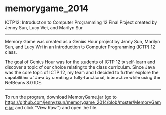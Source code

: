 # memorygame_2014
ICTP12: Introduction to Computer Programming 12 Final Project created by Jenny Sun, Lucy Wei, and Marilyn Sun

------------------------------------------------------------------------------------------------------------------------------

Memory Game was created as a Genius Hour project by Jenny Sun, Marilyn Sun, and Lucy Wei in an Introduction to Computer Programming (ICTP) 12 class. 

The goal of Genius Hour was for the students of ICTP 12 to self-learn and discover a topic of our choice relating to the class curriculum. Since Java was the core topic of ICTP 12, my team and I decided to further explore the capabilities of Java by creating a fully-functional, interactive while using the NetBeans 8.0 IDE. 

------------------------------------------------------------------------------------------------------------------------------

To run the program, download MemoryGame.jar (go to https://github.com/jennyzsun/memorygame_2014/blob/master/MemoryGame.jar and click "View Raw.") and open the file.
